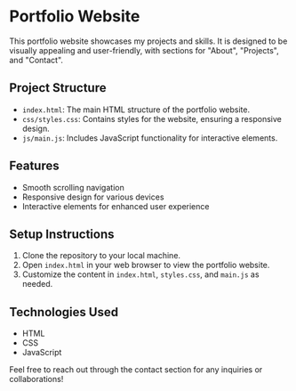 # Portfolio Website

This portfolio website showcases my projects and skills. It is designed to be visually appealing and user-friendly, with sections for "About", "Projects", and "Contact".

## Project Structure

- `index.html`: The main HTML structure of the portfolio website.
- `css/styles.css`: Contains styles for the website, ensuring a responsive design.
- `js/main.js`: Includes JavaScript functionality for interactive elements.

## Features

- Smooth scrolling navigation
- Responsive design for various devices
- Interactive elements for enhanced user experience

## Setup Instructions

1. Clone the repository to your local machine.
2. Open `index.html` in your web browser to view the portfolio website.
3. Customize the content in `index.html`, `styles.css`, and `main.js` as needed.

## Technologies Used

- HTML
- CSS
- JavaScript

Feel free to reach out through the contact section for any inquiries or collaborations!